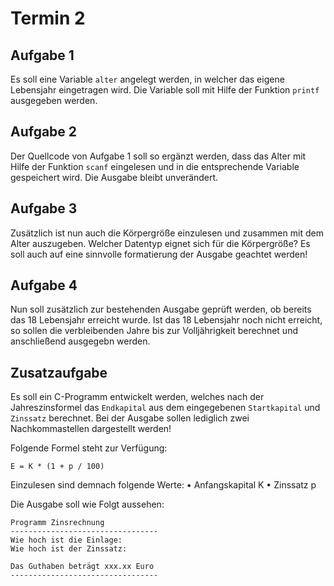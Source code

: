 # Termin 2

## Aufgabe 1
Es soll eine Variable `alter` angelegt werden, in welcher das eigene Lebensjahr eingetragen wird. Die Variable soll mit Hilfe der Funktion `printf` ausgegeben werden.

## Aufgabe 2
Der Quellcode von Aufgabe 1 soll so ergänzt werden, dass das Alter mit Hilfe der Funktion `scanf` eingelesen und in die entsprechende Variable gespeichert wird. Die Ausgabe bleibt unverändert.

## Aufgabe 3
Zusätzlich ist nun auch die Körpergröße einzulesen und zusammen mit dem Alter auszugeben. Welcher Datentyp eignet sich für die Körpergröße? Es soll auch auf eine sinnvolle formatierung der Ausgabe geachtet werden!

## Aufgabe 4
Nun soll zusätzlich zur bestehenden Ausgabe geprüft werden, ob bereits das 18 Lebensjahr erreicht wurde. Ist das 18 Lebensjahr noch nicht erreicht, so sollen die verbleibenden Jahre bis zur Volljährigkeit berechnet und anschließend ausgegebn werden.

## Zusatzaufgabe

Es soll ein C-Programm entwickelt werden, welches nach der Jahreszinsformel das `Endkapital` aus dem eingegebenen `Startkapital` und `Zinssatz` berechnet. Bei der Ausgabe sollen lediglich zwei Nachkommastellen dargestellt werden!

Folgende Formel steht zur Verfügung:

    E = K * (1 + p / 100)

Einzulesen sind demnach folgende Werte:
 • Anfangskapital K
 • Zinssatz p

Die Ausgabe soll wie Folgt aussehen:

    Programm Zinsrechnung
    ---------------------------------
    Wie hoch ist die Einlage:
    Wie hoch ist der Zinssatz:

    Das Guthaben beträgt xxx.xx Euro
    ---------------------------------

